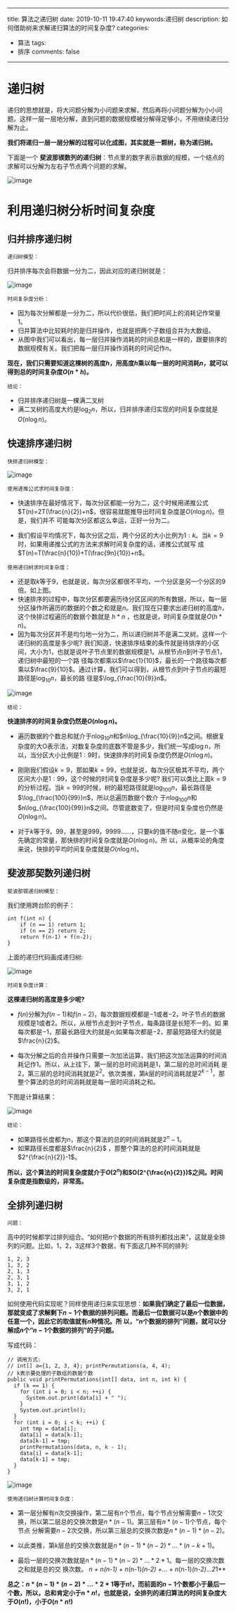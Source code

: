 

---
title: 算法之递归树
date: 2019-10-11 19:47:40
keywords:递归树
description: 如何借助树来求解递归算法的时间复杂度?
categories: 

  - 算法
tags:
  - 排序
comments: false
---

# 递归树

递归的思想就是，将大问题分解为小问题来求解，然后再将小问题分解为小小问题。这样一层一层地分解，直到问题的数据规模被分解得足够小，不用继续递归分解为止。

**我们将递归一层一层分解的过程可以化成图，其实就是一颗树，称为递归树。**

下面是一个 **斐波那锲数列的递归树**：节点里的数字表示数据的规模，一个结点的求解可以分解为左右子节点两个问题的求解。

![image](https://raw.githubusercontent.com/HaviLee/Blog-Images/master/高手/201910112216.png)

# 利用递归树分析时间复杂度

## 归并排序递归树

`递归树模型：`

归并排序每次会将数据一分为二，因此对应的递归树就是：

![image](https://raw.githubusercontent.com/HaviLee/Blog-Images/master/高手/201910112228.png)

`时间复杂度分析：`

- 因为每次分解都是一分为二，所以代价很低，我们把时间上的消耗记作常量$1$。
- 归并算法中比较耗时的是归并操作，也就是把两个子数组合并为大数组。
- 从图中我们可以看出，每一层归并操作消耗的时间总和是一样的，跟要排序的数据规模有关。我们把每一层归并操作消耗的时间记作$n$。 

**现在，我们只需要知道这棵树的高度$h$，用高度$h$乘以每一层的时间消耗$n$，就可以得到总的时间复杂度$O(n*h)$。** 

`结论：`

- 归并排序递归树是一棵满二叉树
- 满二叉树的高度大约是$\log_{2}n$，所以，归并排序递归实现的时间复杂度就是$O(n\log n)$。

## 快速排序递归树

`快排递归树模型：`

![image](https://raw.githubusercontent.com/HaviLee/Blog-Images/master/高手/201910131132.png)

`使用递推公式求时间复杂度：`

- 快速排序在最好情况下，每次分区都能一分为二，这个时候用递推公式$T(n)=2T(\frac{n}{2})+n$，很容易就能推导出时间复杂度是$O(n\log n)$。但是，我们并不 可能每次分区都这么幸运，正好一分为二。 

- 我们假设平均情况下，每次分区之后，两个分区的大小比例为$1:k$。当$k=9$时，如果用递推公式的方法来求解时间复杂度的话，递推公式就写 成$T(n)=T(\frac{n}{10})+T(\frac{9n}{10})+n$。 

`使用递归树求时间复杂度：`

- 还是取$k$等于$9$，也就是说，每次分区都很不平均，一个分区是另一个分区的$9$倍。如上图。
- 快速排序的过程中，每次分区都要遍历待分区区间的所有数据，所以，每一层分区操作所遍历的数据的个数之和就是$n$。我们现在只要求出递归树的高度$h$， 这个快排过程遍历的数据个数就是 $h * n$ ，也就是说，时间复杂度就是$O(h * n)$。 
- 因为每次分区并不是均匀地一分为二，所以递归树并不是满二叉树。这样一个递归树的高度是多少呢? 我们知道，快速排序结束的条件就是待排序的小区间，大小为$1$，也就是说叶子节点里的数据规模是$1$。从根节点$n$到叶子节点$1$，递归树中最短的一个路 径每次都乘以$\frac{1}{10}$，最长的一个路径每次都乘以$\frac{9}{10}$。通过计算，我们可以得到，从根节点到叶子节点的最短路径是$\log_{10}n$，最长的路 径是$\log_{\frac{10}{9}}n$。 

![image](https://raw.githubusercontent.com/HaviLee/Blog-Images/master/高手/201910131138.png)

`结论：`

**快速排序的时间复杂度仍然是$O(n\log n)$。**

- 遍历数据的个数总和就介于$n\log_{10}n$和$n\log_{\frac{10}{9}}n$之间。根据复杂度的大O表示法，对数复杂度的底数不管是多少，我们统一写成$\log n$，所以，当分区大小比例是$1:9$时，快速排序的时间复杂度仍然是$O(n\log n)$。 

- 刚刚我们假设$k=9$，那如果$k=99$，也就是说，每次分区极其不平均，两个区间大小是$1:99$，这个时候的时间复杂度是多少呢? 我们可以类比上面$k=9$的分析过程。当$k=99$的时候，树的最短路径就是$\log_{100}n$，最长路径是$\log_{\frac{100}{99}}n$，所以总遍历数据个数介 于$n\log_{100}n$和$n\log_{\frac{100}{99}}n$之间。尽管底数变了，但是时间复杂度也仍然是$O(n\log n)$。 

- 对于$k$等于$9$，$99$，甚至是$999$，$9999$......，只要$k$的值不随$n$变化，是一个事先确定的常量，那快排的时间复杂度就是$O(n\log n)$。所 以，从概率论的角度来说，快排的平均时间复杂度就是$O(n\log n)$。 

## 斐波那契数列递归树

`斐波那锲递归树模型：`

我们使用跨台阶的例子：

```objc
int f(int n) {
	if (n == 1) return 1; 
	if (n == 2) return 2;
	return f(n-1) + f(n-2);
}
```

上面的递归代码画成递归树:

![image](https://raw.githubusercontent.com/HaviLee/Blog-Images/master/高手/201910131144.png)

`时间复杂度计算：`

**这棵递归树的高度是多少呢?**

-  $f(n)$分解为$f(n-1)$和$f(n-2)$，每次数据规模都是$-1$或者$-2$，叶子节点的数据规模是$1$或者$2$。所以，从根节点走到叶子节点，每条路径是长短不一的。如 果每次都是$-1$，那最长路径大约就是$n$;如果每次都是$-2$，那最短路径大约就是$\frac{n}{2}$。 

- 每次分解之后的合并操作只需要一次加法运算，我们把这次加法运算的时间消耗记作$1$。所以，从上往下，第一层的总时间消耗是$1$，第二层的总时间消耗 是$2$，第三层的总时间消耗就是$2^{2}$。依次类推，第$k$层的时间消耗就是$2^{k-1}$，那整个算法的总的时间消耗就是每一层时间消耗之和。 

下图是计算结果：

![image](https://raw.githubusercontent.com/HaviLee/Blog-Images/master/高手/201910131145.png)

`结论：`

- 如果路径长度都为$n$，那这个算法的总的时间消耗就是$2^{n}-1$。
- 如果路径长度都是$\frac{n}{2}$ ，那整个算法的总的时间消耗就是$2^{\frac{n}{2}}-1$。

**所以，这个算法的时间复杂度就介于$O(2^{n})$和$O(2^{\frac{n}{2}})$之间。时间复杂度是指数级的，非常高。**

## 全排列递归树

`问题：`

高中的时候都学过排列组合。“如何把$n$个数据的所有排列都找出来”，这就是全排列的问题。比如，$1， 2，3$这样$3$个数据，有下面这几种不同的排列:

```objc
1, 2, 3 
1, 3, 2 
2, 1, 3 
2, 3, 1 
3, 1, 2 
3, 2, 1
```

如何使用代码实现呢？同样使用递归来实现思想：**如果我们确定了最后一位数据，那就变成了求解剩下$n-1$个数据的排列问题。而最后一位数据可以是$n$个数据中的任意一个，因此它的取值就有$n$种情况。所 以，“$n$个数据的排列”问题，就可以分解成$n$个“$n-1$个数据的排列”的子问题。** 

写成代码：

```objc
// 调用方式:
// int[] a={1, 2, 3, 4}; printPermutations(a, 4, 4);
// k表示要处理的子数组的数据个数
public void printPermutations(int[] data, int n, int k) {
  if (k == 1) {
    for (int i = 0; i < n; ++i) { 
      System.out.print(data[i] + " ");
    }
    System.out.println();
  }
  for (int i = 0; i < k; ++i) { 
    int tmp = data[i];
  	data[i] = data[k-1];
    data[k-1] = tmp;
  	printPermutations(data, n, k - 1);
  	data[i] = data[k-1]; 
  	data[k-1] = tmp;
  }
}
```



![image](https://raw.githubusercontent.com/HaviLee/Blog-Images/master/高手/201910131151.png)

`使用递归树计算时间复杂度：`

- 第一层分解有$n$次交换操作，第二层有$n$个节点，每个节点分解需要$n-1$次交换，所以第二层总的交换次数是$n*(n-1)$。第三层有$n*(n-1)$个节点，每个节点 分解需要$n-2$次交换，所以第三层总的交换次数是$n*(n-1)*(n-2)$。 

- 以此类推，第$k$层总的交换次数就是$n * (n-1) * (n-2) * ... * (n-k+1)$。
- 最后一层的交换次数就是$n * (n-1) * (n-2) * ... * 2 * 1$。每一层的交换次数之和就是总的交 换次数。 **n + n*(n-1) + n*(n-1)*(n-2) +... + n*(n-1)*(n-2)*...*2*1** 

**总之：$n * (n-1) * (n-2) * ... * 2 * 1$等于$n!$，而前面的$n-1$个数都小于最后一个数，所以，总和肯定小于$n * n!$，也就是说，全排列的递归算法的时间复杂度大于$O(n!)$，小于$O(n * n!)$**

